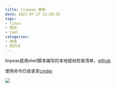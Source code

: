 ```yaml
---
title: linpeas 使用
date: 2021-07-27 11:20:25
tags:
- linux
- 提权
- tool
categories:
- 渗透
- 知识点
---
```


linpeas是用shell脚本编写的本地提权检查清单，[github](https://github.com/carlospolop/PEASS-ng/tree/master/linPEAS)

使用命令已收录至[cmder](https://github.com/Elinpf/cmder)

![](1.png)


